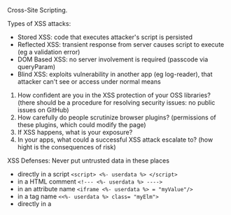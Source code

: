 Cross-Site Scripting.

Types of XSS attacks:

- Stored XSS: code that executes attacker's script is persisted
- Reflected XSS: transient response from server causes script to execute (eg a validation error)
- DOM Based XSS: no server involvement is required (passcode via queryParam)
- Blind XSS: exploits vulnerability in another app (eg log-reader), that attacker can't see or access under normal means




1. How confident are you in the XSS protection of your OSS libraries? (there should be a procedure for resolving security issues: no public issues on GitHub)
2. How carefully do people scrutinize browser plugins? (permissions of these plugins, which could modify the page)
3. If XSS happens, what is your exposure?
4. In your apps, what could a successful XSS attack escalate to? (how hight is the consequences of risk)

XSS Defenses: Never put untrusted data in these places

- directly in a script `<script> <%- userdata %> </script>`
- in a HTML comment `<!--- <%- userdata %> ---->`
- in an attribute name `<iframe <%- userdata %> = "myValue"/>`
- in a tag name `<<%- userdata %> class= "myElm">`
- directly in a <style> block `<style> <%- userdata %> </style>`

XSS Defense: sanitize the data 

example: https://github.com/ESAPI/node-esapi 

careful 'templating JS': `<script> alert("Hello <%- userdata %>") </script>`  => Content-type:'application/json' => keep user's values as values not as code.

XSS Defense: Content Security Policy (CSP)

- Browsers can't tell the difference between scripts downloaded from your origin vs another. It is a single execution content.
- CSP allows us to tell modern browsers which sources they should trust, and for what types of resources.
- This info comes via HTTP response or via header/meta tags  `Content-Security-Policy: script-src 'self' https://mike.works`
- Multiple directives are separated by semicolon / re-defining the directive with the same name has no effect / by default directives are permissive

[List of CSP-directives](https://developer.mozilla.org/en-US/docs/Web/HTTP/Headers/Content-Security-Policy)
